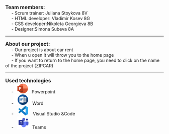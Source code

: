 <font size="3"><b>Team members:</b></font><br>
&nbsp;&nbsp;&nbsp;&nbsp;    - Scrum trainer: Juliana Stoykova 8V<br> 
&nbsp;&nbsp;&nbsp;&nbsp;    - HTML developer: Vladimir Kosev 8G<br>
&nbsp;&nbsp;&nbsp;&nbsp;    - CSS developer:Nikoleta Georgieva 8B<br>
&nbsp;&nbsp;&nbsp;&nbsp;    - Designer:Simona Subeva 8A<br>

---
<font size="3"><b>About our project:</b></font><br>
&nbsp;&nbsp;&nbsp;&nbsp;    - Our project is about car rent<br>
&nbsp;&nbsp;&nbsp;&nbsp;    - When u open it will throw you to the home page<br>
&nbsp;&nbsp;&nbsp;&nbsp;    - If you want to return to the home page, you need to click on the name of the project (ZIPCAR) <br>

---
<font size="3"><b>Used technologies</b></font><br>
&nbsp;&nbsp;&nbsp;&nbsp;    - <img src="images/Microsoft-PowerPoint-Logo-32233333.png" style="width:50px"> Powerpoint<br>
&nbsp;&nbsp;&nbsp;&nbsp;    -<img src="images/word.png" style=" width: 60px">Word<br>
&nbsp;&nbsp;&nbsp;&nbsp;    -&nbsp;&nbsp;&nbsp; <img src="images/vscode.png" style="width:30px">&nbsp;&nbsp;&nbsp;&nbsp;Visual Studio &Code<br>
&nbsp;&nbsp;&nbsp;&nbsp;    -&nbsp;&nbsp;&nbsp;<img src="images/teams-removebg-preview.png" style="width:40px">&nbsp;&nbsp;Teams






